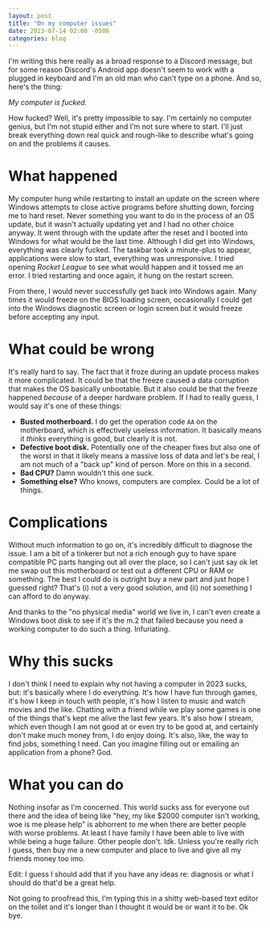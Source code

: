```yaml
---
layout: post
title: "On my computer issues"
date: 2023-07-14 02:00 -0500
categories: blog
---
```

I'm writing this here really as a broad response to a Discord message, but for some reason Discord's Android app doesn't seem to work with a plugged in keyboard and I'm an old man who can't type on a phone. And so, here's the thing:

_My computer is fucked._

How fucked? Well, it's pretty impossible to say. I'm certainly no computer genius, but I'm not stupid either and I'm not sure where to start. I'll just break everything down real quick and rough-like to describe what's going on and the problems it causes.

# What happened
My computer hung while restarting to install an update on the screen where Windows attempts to close active programs before shutting down, forcing me to hard reset. Never something you want to do in the process of an OS update, but it wasn't actually updating yet and I had no other choice anyway. It went through with the update after the reset and I booted into Windows for what would be the last time. Although I did get into Windows, everything was clearly fucked. The taskbar took a minute-plus to appear, applications were slow to start, everything was unresponsive. I tried opening _Rocket League_ to see what would happen and it tossed me an error. I tried restarting and once again, it hung on the restart screen.

From there, I would never successfully get back into Windows again. Many times it would freeze on the BIOS loading screen, occasionally I could get into the Windows diagnostic screen or login screen but it would freeze before accepting any input.

# What could be wrong
It's really hard to say. The fact that it froze during an update process makes it more complicated. It could be that the freeze caused a data corruption that makes the OS basically unbootable. But it also could be that the freeze happened _because_ of a deeper hardware problem. If I had to really guess, I would say it's one of these things:

- **Busted motherboard.** I do get the operation code `AA` on the motherboard, which is effectively useless information. It basically means it _thinks_ everything is good, but clearly it is not.
- **Defective boot disk.** Potentially one of the cheaper fixes but also one of the worst in that it likely means a massive loss of data and let's be real, I am not much of a "back up" kind of person. More on this in a second.
- **Bad CPU?** Damn wouldn't this one suck.
- **Something else?** Who knows, computers are complex. Could be a lot of things.

# Complications
Without much information to go on, it's incredibly difficult to diagnose the issue. I am a bit of a tinkerer but not a rich enough guy to have spare compatible PC parts hanging out all over the place, so I can't just say ok let me swap out this motherboard or test out a different CPU or RAM or something. The best I could do is outright buy a new part and just hope I guessed right? That's (i) not a very good solution, and (ii) not something I can afford to do anyway.

And thanks to the "no physical media" world we live in, I can't even create a Windows boot disk to see if it's the m.2 that failed because you need a working computer to do such a thing. Infuriating.

# Why this sucks
I don't think I need to explain why not having a computer in 2023 sucks, but: it's basically where I do everything. It's how I have fun through games, it's how I keep in touch with people, it's how I listen to music and watch movies and the like. Chatting with a friend while we play some games is one of the things that's kept me alive the last few years. It's also how I stream, which even though I am not good at or even try to be good at, and certainly don't make much money from, I do enjoy doing. It's also, like, the way to find jobs, something I need. Can you imagine filling out or emailing an application from a phone? God.

# What you can do
Nothing insofar as I'm concerned. This world sucks ass for everyone out there and the idea of being like "hey, my like $2000 computer isn't working, woe is me please help" is abhorrent to me when there are better people with worse problems. At least I have family I have been able to live with while being a huge failure. Other people don't. Idk. Unless you're really rich I guess, then buy me a new computer and place to live and give all my friends money too imo.

Edit: I guess I should add that if you have any ideas re: diagnosis or what I should do that'd be a great help.

Not going to proofread this, I'm typing this in a shitty web-based text editor on the toilet and it's longer than I thought it would be or want it to be. Ok bye.
